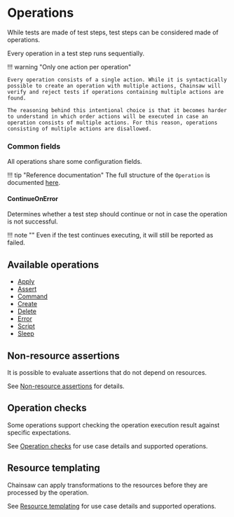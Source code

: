 # Operations

While tests are made of test steps, test steps can be considered made of operations.

Every operation in a test step runs sequentially.

!!! warning "Only one action per operation"

    Every operation consists of a single action. While it is syntactically possible to create an operation with multiple actions, Chainsaw will verify and reject tests if operations containing multiple actions are found.

    The reasoning behind this intentional choice is that it becomes harder to understand in which order actions will be executed in case an operation consists of multiple actions. For this reason, operations consisting of multiple actions are disallowed.

### Common fields

All operations share some configuration fields.

!!! tip "Reference documentation"
    The full structure of the `Operation` is documented [here](../apis/chainsaw.v1alpha1.md#chainsaw-kyverno-io-v1alpha1-Operation).

#### ContinueOnError

Determines whether a test step should continue or not in case the operation is not successful.

!!! note ""
    Even if the test continues executing, it will still be reported as failed.

## Available operations

- [Apply](./apply.md)
- [Assert](./assert.md)
- [Command](./command.md)
- [Create](./create.md)
- [Delete](./delete.md)
- [Error](./error.md)
- [Script](./script.md)
- [Sleep](./sleep.md)

## Non-resource assertions

It is possible to evaluate assertions that do not depend on resources.

See [Non-resource assertions](./non-resource-assert.md) for details.

## Operation checks

Some operations support checking the operation execution result against specific expectations.

See [Operation checks](./check.md) for use case details and supported operations.

## Resource templating

Chainsaw can apply transformations to the resources before they are processed by the operation.

See [Resource templating](./templating.md) for use case details and supported operations.
